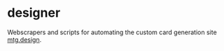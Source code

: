 # designer

Webscrapers and scripts for automating the custom card generation site [mtg.design](mtg.design).

